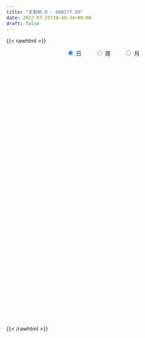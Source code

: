 ```yaml
---
title: "天智航-U - 688277.SH"
date: 2022-07-25T20:48:34+08:00
draft: false
---
```

{{< rawhtml >}}
    <div style="text-align: center">
        <label style="padding: 1rem;"><input style="margin-right: .5rem" type="radio" name="period" value="D" checked onclick="period_change(this)">日</label>
        <label style="padding: 1rem;"><input style="margin-right: .5rem" type="radio" name="period" value="W" onclick="period_change(this)">周</label>
        <label style="padding: 1rem;"><input style="margin-right: .5rem" type="radio" name="period" value="M" onclick="period_change(this)">月</label>
    </div>
    <div id="chart" style="height: 700px;"></div> 
    <script type="text/javascript">
        const D_v = [262907.29,189804.56,133268.15,82444.59,106476.09,107694.19,111191.77,88862.23,78819.38,82245.37,107353.01,91836.46,73513.77,68416.46,51691.63,53391.65,57187.89,42844.33,41845.86,51412.52,59747.76,42969.97,49521.04,40722.44,72581.66,33203.42,38777.91,25278.92,18067.67,26049.7,22109.74,18510.79,20026.31,21069.64,18321.0,37142.52,66241.24,45873.12,27836.89,24125.28,12914.21,16101.46,61211.92,46251.82,37746.82,28186.3,29709.75,24060.42,18816.58,17035.59,24555.67,18321.51,46189.59,22688.56,15331.46,16477.61,15591.68,14245.07,13209.67,11111.02,9860.44,8294.43,10146.22,17057.62,20901.12,15257.43,11330.93,15641.76,24171.52,14072.55,16149.17,8291.94,16853.59,7420.4,7452.87,38771.18,13805.9,19455.21,16500.35,14525.09,13137.59,13592.8,11385.14,15785.38,14436.18,16674.97,8388.62,7578.33,14804.5,23676.76,18244.86,12726.57,20997.8,16496.71,27408.65,18063.4,15701.07,11417.81,18478.73,14823.56,11952.17,15121.18,9066.21,8444.19,11765.95,11157.55,6854.97,17877.34,12735.75,10469.78,15585.05,18387.79,11970.06,9891.63,10971.02,15803.26,15894.44,18038.98,17965.15,10427.01,9987.41,15752.81,19242.74,42610.78,41409.35,60063.32,34254.41,27676.71,17729.75,31637.8,26830.59,19316.34,28432.28,20122.67,13241.59,24985.66,19601.3,17940.88,21104.84,17471.47,13331.66,21929.39,8848.19,14622.0,15590.82,11869.81,8230.73,7228.1,13903.98,15458.34,14341.27,8025.7,12188.57,8338.3,12840.01,14005.47,9328.91,8410.0,9528.32,8546.92,11846.55,10909.81,8423.02,13979.95,11446.61,10906.32,21289.67,9139.07,9960.14,7504.41,32001.1,13857.62,7062.28,12948.98,9814.98,4411.61,5848.83,5374.06,12074.4,3982.93,8318.92,12332.98,11182.83,8551.91,6918.75,6533.12,7934.44,5193.61,5545.66,5675.57,19226.77,18294.82,11465.04,10696.04,14224.33,15990.03,22318.47,9996.43,14163.25,8241.27,11972.41,15680.46,7163.17,9588.47,11408.86,7821.94,10888.62,10792.04,13104.65,36985.6,19150.0,11897.48,12462.65,9960.07,17931.81,11941.58,16587.64,26878.4,32606.9,18307.6,43412.32,28645.48,14916.02,13273.12,18612.8,16202.61,7518.47,9932.92,9371.47,7444.27,10584.26,10893.74,9506.35,7020.19,10727.31,17816.81,10158.93,8957.76,7910.63,8522.97,10559.43,17819.86,8921.12,23507.61,160914.59,109477.39,50955.66,61727.88,42615.04,33076.46,58556.03,39128.9,38747.48,44864.87,55750.23,82944.56,70420.72,50029.3,65709.94,55667.56,63322.37,63386.12,47423.99,89740.37,71555.58,48163.35,37320.8,49349.01,38294.72,42949.3,25847.26,105363.6,134765.65,100482.6,60366.61,92562.64,69083.82,87810.14,101083.06,90979.96,78430.07,56059.98,87797.8,90997.97,124447.32,86981.99,53765.53,51003.92,49581.2,42689.06,38979.15,65829.94,44043.72,52059.1,43652.35,29017.05,44807.89,29201.58,32556.12,25122.94,27566.24,18436.82,25545.77,15873.76,19315.41,45333.03,22634.84,23679.43,13609.25,32316.01,38301.32,18524.48,22532.08,19534.74,27043.61,17104.5,22332.05,26070.6,97737.86,27850.44,19567.25,29456.91,23057.3,21390.92,25865.78,16544.14,43546.62,32959.76,30643.71,33817.57,46438.55,33493.17,19495.35,23261.36,20696.76,22242.89,58719.43,24256.16,49934.06,31378.45,25639.29,28926.64,25225.1,19213.06,16389.08,28374.21,24063.0,27746.81,27701.88,39467.76,22243.39,18514.22,52615.64,34357.45,25421.28,22162.35,16571.29,15751.04,29060.06,32199.94,41012.55,102312.01,40208.27,93004.99,91821.95,67800.76,42994.47,74357.91,51374.55,33259.62,30550.08,23600.76,21775.01,25387.45,40313.11,47471.13,24269.34,23430.12,21732.92,21088.21,27189.88,40169.09,29006.63,26259.25,20150.71,20969.53,30199.43,17105.09,34236.78,64939.94,39115.98,25607.89,19653.01,18983.31,19304.85,18807.67,18912.44,31362.76,24514.54,16194.17,13166.13,19586.57,60017.61,88793.84,44742.31,40559.35,47705.43,31585.08,37951.64,25714.72,42727.25,39965.7,40230.15,22981.73,28154.75,27973.68,26511.57,21575.24,24864.76,23535.49,26946.32,24986.74,17648.01,22920.51,30866.26,27307.1,28720.28,22980.13,36621.99,21920.74,26052.09,19646.3,20107.5,19477.59,22627.39,25892.86,24681.33,47008.21,30807.26,34679.88,23225.88,35295.49,22480.29,21421.72,17959.27,19355.77,29636.6,23114.37,14697.54,41773.15,31529.21,22720.12,16374.33,22481.91,18967.72,25835.62,12066.85,17252.82,17561.11,16326.58,47794.78,115283.95,137189.64,122071.69,75280.7,90194.43,55672.64,47143.91,95460.72,68529.42,50398.84,38793.88,37620.33,33339.56,82855.46,48101.55,34602.46,39497.45,32389.75,70433.65,49843.57,45499.95,37254.87,57992.66,44845.1,107288.23,69586.76,66878.51,53137.72,58695.01,25995.49,61457.96,28759.83,20804.15,54697.02,35794.67,36252.43,31078.72,28005.56]
const D_histogram = [0.0,1.1659487179,1.6874601213,1.7598262621,2.8836814179,4.9259345887,4.3476104299,3.0572066804,1.2707577847,-0.1678731016,0.0568266926,0.652924812,0.9308721801,0.609172555,-0.330083775,-0.5559842407,-0.6133045179,-0.9064510682,-1.1544771703,-0.7708287407,-0.5003713971,-0.090535583,0.1352167922,-0.2126387348,-1.1265771274,-1.9013146718,-2.4136692841,-2.6519882687,-2.7702089682,-2.4853839392,-2.187585728,-2.2611473984,-2.4652866224,-2.338003256,-2.4063855347,-2.6713008606,-3.4676400832,-3.6546075208,-3.7842026519,-3.5490746494,-3.2044537867,-2.8638700511,-1.6347615653,-0.8086398083,-0.5803380196,-0.1694062465,0.2289015293,0.4619635395,0.7045412755,0.9540774055,0.8985198602,0.7859789371,1.1466278337,1.303073079,1.3426925286,1.2139677418,1.2089854904,1.0857007969,0.8552404351,0.5785852906,0.4712313834,0.3705230572,0.451998898,0.8038216395,1.0565666669,1.2424032645,1.1995071823,1.2035754665,1.2424199439,1.1092931625,0.837728835,0.6582851355,0.3249544676,0.1524961293,0.0831806657,-0.4719801186,-0.7756236038,-0.8739413203,-0.9876668199,-0.847566193,-0.6890782464,-0.4153985769,-0.275648275,-0.0184944057,0.0582148745,-0.0352975898,-0.0728895878,-0.0949929619,-0.1774889464,-0.3556500508,-0.3921691095,-0.3639048747,-0.3550383991,-0.3452221213,-0.1686123545,-0.117142651,-0.0744254898,-0.0258622166,0.1349211995,0.3234826204,0.43204075,0.5622745883,0.6277863002,0.6784988315,0.6180896268,0.4936185297,0.4173575664,0.2084343386,0.1246727681,0.0698600275,-0.1095982715,-0.0065275436,-0.016388136,0.0471121118,0.0752997973,0.0158873205,-0.127261783,-0.3119103309,-0.393478583,-0.4027126364,-0.3332982556,-0.1198266966,0.0236863549,0.6256767258,0.8298319003,1.1000609667,1.2699481318,1.1392281726,0.9768737329,0.5916538715,0.4621158609,0.4334776048,0.610908032,0.7325825163,0.7646752799,0.9037588537,0.8676168816,0.7158204898,0.5738030863,0.3279037887,0.0903013782,-0.1572926039,-0.3231446555,-0.3421778518,-0.494601073,-0.5919631471,-0.6419791099,-0.5937784873,-0.4437095453,-0.1830402347,0.0526552809,0.1944899516,0.2779122695,0.2661094647,0.238667791,0.1180792269,0.0179124584,0.0365876661,-0.0110723377,-0.0122706451,-0.0870033155,-0.0556530118,-0.0722858103,-0.1932616582,-0.3307358136,-0.4054963352,-0.5516158594,-0.6301601376,-0.6627104073,-0.6051416595,-0.3427551561,-0.1774791977,-0.0309138211,0.1071603879,0.1130911478,0.1064659028,0.1456822838,0.1774201191,0.1360320504,0.107467389,0.1462667317,0.2172631103,0.2314708965,0.2790117587,0.2830520952,0.2493975611,0.1677853458,0.1040442034,0.1101299491,0.0911269019,0.2307712054,0.3796814491,0.422981474,0.4810924569,0.5060532821,0.4158769094,0.4162200814,0.3485262432,0.2064808476,0.0981992924,-0.0370740973,-0.0933831394,-0.1206467415,-0.0533343767,0.0239005886,0.053473811,0.1114900255,0.1661693964,0.2544409567,0.4887482212,0.5446440974,0.5751647461,0.4560436233,0.3951156745,0.3786990647,0.3269992666,0.3712976893,0.3883581616,0.5697236245,0.6173517499,0.803804795,0.8550661092,0.8131267345,0.7545977059,0.5504491108,0.2440545618,0.022458606,-0.2358920813,-0.4342760298,-0.6175079326,-0.6538711077,-0.6739171905,-0.5988244073,-0.5419769151,-0.5455350536,-0.4712907446,-0.4787345389,-0.4235784166,-0.4242856228,-0.4239030601,-0.4225295218,-0.580464345,-0.6206027787,-0.5470140469,-0.8738140473,-1.1593073522,-1.2857921222,-1.2641235272,-1.2084767642,-1.1119124002,-1.0177565324,-0.9149628637,-0.8253746567,-0.7181605945,-0.5802699572,-0.33971301,-0.1551329553,0.0169482876,0.1714979289,0.1993528008,0.2543733105,0.3389110972,0.4201530915,0.5604832637,0.6424229441,0.6169109531,0.5514232474,0.5409132567,0.5175934385,0.4492731867,0.3987010225,0.436300215,0.5568305563,0.5277473078,0.5392280029,0.5774934283,0.5213729909,0.5667529176,0.6357046025,0.6224697123,0.6374071858,0.6001200005,0.4273016565,0.3633299258,0.3388358898,0.3115176782,0.2155046584,0.1154385847,0.0401508386,-0.0438309077,-0.0853635121,-0.147695826,-0.2315861594,-0.2372711174,-0.2581936746,-0.2857052398,-0.3261022886,-0.3181079383,-0.3056420833,-0.2865013766,-0.2533165688,-0.234189439,-0.2715673713,-0.2792419013,-0.2449239716,-0.1172418527,-0.0376606907,0.0178966099,0.043317668,0.0050225581,-0.0565345033,-0.072518208,-0.0927576016,-0.0843976807,-0.0960105667,-0.0861292418,-0.0682028644,-0.1021778303,-0.3064303287,-0.3864710519,-0.3867724113,-0.3770406568,-0.3421640212,-0.2785356049,-0.2187320965,-0.1703441966,-0.0534021539,0.0354056994,0.1177978528,0.2234899836,0.3217817379,0.3629621631,0.3870583093,0.3638394779,0.3630447486,0.3410576823,0.400613071,0.4236414811,0.4713805145,0.423817082,0.3742068433,0.3122979309,0.2503194386,0.1692778156,0.1120591409,0.01188954,-0.0423301883,-0.0335400045,-0.0098914924,0.030149079,0.0400055686,0.0552242751,0.092663734,0.0697429322,0.0151374896,-0.0507556762,-0.0773960224,-0.0880713558,-0.1198886093,-0.1311072133,-0.0519468689,0.0696191048,0.1397569566,0.2591810509,0.3911584934,0.44086934,0.4092410809,0.3503306673,0.3353222855,0.304457332,0.219905494,0.145840023,0.0557321971,-0.0206887909,-0.0257656149,-0.1147121194,-0.1689775536,-0.2429481117,-0.3178181301,-0.3783919045,-0.4802122754,-0.5593334628,-0.6168902143,-0.6188551359,-0.5755282021,-0.5054109117,-0.3750769574,-0.2729664137,-0.2462450758,-0.2886755949,-0.2771167878,-0.2285019604,-0.2116574657,-0.1615197685,-0.1004328214,-0.0692798304,-0.0130535103,-0.0110379853,0.0315854308,0.0737421713,0.1004648765,0.1075877029,0.0660692088,0.0056618099,-0.0525820345,-0.1177839007,-0.1543043518,-0.145054629,-0.1021659115,-0.108493265,-0.1699782186,-0.1520197714,-0.0957116703,-0.0519237282,-0.0066730914,0.0103340115,0.0361651163,0.0431160386,0.0371324027,0.0258233827,0.0123486725,0.0486107256,0.0629809768,0.0825164878,0.1034391515,0.0894371577,0.0610951705,0.0104335762,0.0454173177,0.045352453,0.0800175546,0.09041696,0.1129356368,0.1377835088,0.1414148433,0.1095373836,0.074694057,-0.0382094657,-0.1212817938,-0.1357147513,-0.1449887353,-0.0812894814,-0.0324418581,0.0135447922,0.0604020856,0.1013820161,0.1248116442,0.1504064545,0.1590812375,0.1946241488,0.2000283117,0.2017573068,0.1999941188,0.2052513499,0.2218235612,0.1739140292,0.1438632455,0.1071080984,0.0665570774,0.0594242926,0.0779431195,0.1528729257,0.2531400784,0.3098482242,0.2991994185,0.2628014651,0.1834937358,0.1410188172,0.1758656701,0.1503732498,0.1180492677,0.0956323462,0.0784676151,0.0665921684,0.0789243486,0.037956319,0.034564929,0.0433376711,0.0349252863,0.0646044107,0.0488087563,0.0179907134,-0.0264121329,-0.0086569014,-0.0256053554,0.0004590823,-0.0117018837,-0.0024852586,-0.0256576013,-0.0882791626,-0.133214023,-0.1146262429,-0.113734569,-0.0975567483,-0.0417911048,-0.004245786,0.0224735822,0.0205339067,0.0204696535]
const D_fast = [0.0,1.4574358974,2.4008123311,2.9131350374,4.7579105476,8.0316473657,8.5402258144,8.014123735,6.5453642855,5.0647651238,5.3036715911,6.0630009135,6.5736663266,6.4042598403,5.3824825665,5.0175860407,4.806939634,4.2871803166,3.750534922,3.9414761663,4.0868406607,4.474042579,4.7335991523,4.3325839416,3.1370012672,1.8869350548,0.7711631215,-0.1301529303,-0.9409258719,-1.2774468276,-1.5265450485,-2.1653935685,-2.9858544481,-3.4430718957,-4.113050558,-5.0457910991,-6.7090403425,-7.8096596602,-8.8853054544,-9.5374461142,-9.9939386982,-10.3693224754,-9.5489043809,-8.924942576,-8.8417252921,-8.4731450806,-8.0176119225,-7.6690590275,-7.2503459727,-6.7622904913,-6.5932180715,-6.5092642603,-5.8619584052,-5.3797448902,-5.0044523085,-4.8296851598,-4.5324210386,-4.3842805329,-4.400930786,-4.5329396077,-4.5224856692,-4.530563231,-4.3360876657,-3.7833095144,-3.2664228202,-2.7699854065,-2.5130046932,-2.2080425424,-1.858593079,-1.7143965697,-1.7765286885,-1.7914011041,-2.0434931551,-2.1778274611,-2.2263477582,-2.8995035722,-3.3970529583,-3.7138560049,-4.0744982095,-4.1462891309,-4.1600707458,-3.9902407206,-3.9194024875,-3.6668722195,-3.5756092207,-3.6779460824,-3.7337604774,-3.779612092,-3.9064803131,-4.1735539302,-4.3081152662,-4.3708272501,-4.4507203743,-4.5272096268,-4.3927529486,-4.3705689078,-4.3464581191,-4.3043604001,-4.1098466841,-3.8404146081,-3.623846291,-3.3530438056,-3.1305855187,-2.9102482795,-2.8161350774,-2.8172015422,-2.7891231138,-2.945937757,-2.9985311354,-3.0358788692,-3.2427367361,-3.1412978941,-3.1552555205,-3.0799772447,-3.0329646099,-3.0884052565,-3.2633698058,-3.5259959364,-3.7059338343,-3.8158460468,-3.8297562299,-3.646241345,-3.4968067048,-2.7383971525,-2.3267840029,-1.7815396947,-1.2941654967,-1.1400784128,-1.0582144193,-1.2955208128,-1.3095298582,-1.2297987131,-0.8996412779,-0.5948211645,-0.3715595809,-0.0065362937,0.1742259546,0.2013846852,0.2028180533,0.0388947029,-0.1761323631,-0.4630494962,-0.7096877116,-0.8142653708,-1.0903388603,-1.3356917211,-1.5462024615,-1.6464464607,-1.6073049051,-1.3923956531,-1.1435363172,-0.9530791587,-0.8001787734,-0.7454542121,-0.7132289379,-0.8042976954,-0.8999863492,-0.8721642251,-0.9225923133,-0.9268582819,-1.0233417812,-1.0059047305,-1.0406089815,-1.209900244,-1.4300583528,-1.6061929582,-1.8902164473,-2.1263007598,-2.3245286314,-2.4182452985,-2.2415475841,-2.1206414252,-1.9818045038,-1.8169401978,-1.782736651,-1.7627454203,-1.6871084683,-1.6110156032,-1.6183956593,-1.6200934735,-1.5447274479,-1.4194152917,-1.3473397813,-1.2300459794,-1.1552426192,-1.1265477629,-1.1662136418,-1.2039437333,-1.1703255004,-1.1665468221,-0.9692097173,-0.7253791113,-0.5763337178,-0.3979496208,-0.246475475,-0.2326826203,-0.128284428,-0.1088467054,-0.1992718891,-0.2830036212,-0.4275455353,-0.5072003621,-0.5646256497,-0.510646879,-0.4274367666,-0.3844950914,-0.2986063705,-0.2023846505,-0.0505028511,0.3059914688,0.4980483693,0.6723602045,0.6672499876,0.7051009574,0.7833591137,0.8134091323,0.9505319773,1.06468199,1.388478359,1.5904444218,1.9778486657,2.2428765073,2.4042188161,2.534339214,2.4678028966,2.222421988,2.0064406838,1.6891169761,1.3821640202,1.0445551343,0.8447241822,0.6561988018,0.5815854832,0.5029387466,0.3629968447,0.3194184675,0.1922910385,0.1415525566,0.0347739448,-0.0708192576,-0.1750780998,-0.4781290092,-0.6734181376,-0.7365829175,-1.2818364298,-1.8571565727,-2.3050893732,-2.59945166,-2.845924088,-3.0273378241,-3.1876210894,-3.3135681366,-3.4303235938,-3.5026496802,-3.5098265322,-3.3541978375,-3.2084010216,-3.0320827069,-2.8346585833,-2.7569655112,-2.638351674,-2.4690861129,-2.2828058458,-2.0023548576,-1.7598094412,-1.631093694,-1.5587255878,-1.4340072643,-1.3279287229,-1.283930678,-1.2348275866,-1.0881533403,-0.8284153599,-0.7255617814,-0.5792740857,-0.3966353032,-0.3224124929,-0.1353443368,0.0925334988,0.2349160366,0.4092053066,0.5219481215,0.4559551916,0.4828159423,0.5430308787,0.5935920867,0.5514552316,0.480248804,0.4149987675,0.3200592942,0.2571858119,0.1579295415,0.0161426682,-0.0488600692,-0.134331045,-0.2332689201,-0.3551915411,-0.4267241753,-0.4906688412,-0.5431534786,-0.573297813,-0.612718043,-0.7179878181,-0.7954728235,-0.8223858867,-0.7240142309,-0.6538482416,-0.5938167885,-0.5575663134,-0.5946057838,-0.670296471,-0.7044097277,-0.7478385217,-0.760578021,-0.7961935487,-0.8078445343,-0.806968873,-0.8664882965,-1.147348377,-1.3240068632,-1.4210013255,-1.5055297352,-1.5561941048,-1.5621995898,-1.5570791055,-1.5512772547,-1.4476857505,-1.3500264723,-1.2381848558,-1.0766202291,-0.8978830404,-0.7659620743,-0.6451013508,-0.5773603127,-0.4873938548,-0.4241165006,-0.2644078441,-0.1354690638,0.0301150982,0.0885059363,0.1324474084,0.1486129788,0.1492143461,0.110492177,0.0812882874,-0.0159089284,-0.0807112038,-0.0803060212,-0.0591303821,-0.0115525409,0.0083053408,0.0373301161,0.0979355085,0.0924504398,0.0416293695,-0.0369527154,-0.0829420672,-0.1156352395,-0.1774246452,-0.2214200527,-0.1552464254,-0.0162756756,0.0888014154,0.2730207725,0.5027878383,0.6627160199,0.733398031,0.7620702843,0.8308924738,0.8761418533,0.8465663888,0.8089609236,0.7327861469,0.6511929612,0.6396747335,0.5220501992,0.4255403766,0.2908327905,0.1365082396,-0.0186635109,-0.2405369506,-0.4594915037,-0.6712708088,-0.8279495144,-0.9285046311,-0.9847400687,-0.9481753537,-0.9143064135,-0.9491463445,-1.0637457623,-1.1214661521,-1.1299768148,-1.1660466866,-1.1562889315,-1.1203101898,-1.1064771563,-1.0535142138,-1.0542581851,-1.0037384113,-0.943146128,-0.8913072037,-0.8572874516,-0.8822886435,-0.9412805899,-1.0126699429,-1.1073177843,-1.1824143234,-1.2094282578,-1.1920810182,-1.2255316879,-1.3295111962,-1.3495576919,-1.3171775083,-1.2863704982,-1.2427881342,-1.2231975284,-1.1883251447,-1.1705952127,-1.1672957479,-1.1721489223,-1.1825364643,-1.1341217298,-1.1040062344,-1.0638416014,-1.0170591499,-1.0087018543,-1.0217700488,-1.0698232491,-1.0234851781,-1.0122119296,-0.9575424394,-0.9245387939,-0.8737862079,-0.8144924587,-0.7755074135,-0.7800005272,-0.7961703396,-0.9186262287,-1.0320190052,-1.0803806506,-1.1259018184,-1.0825249348,-1.041787776,-0.9924149277,-0.9304571129,-0.8641316783,-0.8094991392,-0.7463027153,-0.6978576229,-0.6136586744,-0.5582474336,-0.5060791118,-0.45784377,-0.4012737015,-0.3292455999,-0.3336766246,-0.327761597,-0.3377397195,-0.3616514711,-0.3539281828,-0.3159235759,-0.2027755384,-0.039223366,0.0949468359,0.1590978848,0.1884002976,0.1549660023,0.147745788,0.2265590584,0.2386599505,0.2358482854,0.2373394504,0.2397916231,0.2445642185,0.2766274859,0.245148536,0.2503983782,0.2700055381,0.2703244749,0.316154702,0.3125612366,0.2862408721,0.2352349926,0.2508259987,0.2274762058,0.2536554142,0.2385689773,0.2471642876,0.2175775446,0.1328861927,0.0546478265,0.0445790459,0.0170370776,0.0088257112,0.0541435785,0.0906274508,0.1229652146,0.1261590157,0.1312121759]
const D_slow = [0.0,0.2914871795,0.7133522098,1.1533087753,1.8742291298,3.105712777,4.1926153844,4.9569170545,5.2746065007,5.2326382253,5.2468448985,5.4100761015,5.6427941465,5.7950872853,5.7125663415,5.5735702814,5.4202441519,5.1936313848,4.9050120923,4.7123049071,4.5872120578,4.5645781621,4.5983823601,4.5452226764,4.2635783945,3.7882497266,3.1848324056,2.5218353384,1.8292830963,1.2079371115,0.6610406795,0.0957538299,-0.5205678257,-1.1050686397,-1.7066650233,-2.3744902385,-3.2414002593,-4.1550521395,-5.1011028025,-5.9883714648,-6.7894849115,-7.5054524243,-7.9141428156,-8.1163027677,-8.2613872726,-8.3037388342,-8.2465134518,-8.131022567,-7.9548872481,-7.7163678967,-7.4917379317,-7.2952431974,-7.008586239,-6.6828179692,-6.3471448371,-6.0436529016,-5.741406529,-5.4699813298,-5.256171221,-5.1115248984,-4.9937170525,-4.9010862882,-4.7880865637,-4.5871311539,-4.3229894871,-4.012388671,-3.7125118754,-3.4116180088,-3.1010130229,-2.8236897322,-2.6142575235,-2.4496862396,-2.3684476227,-2.3303235904,-2.309528424,-2.4275234536,-2.6214293545,-2.8399146846,-3.0868313896,-3.2987229378,-3.4709924994,-3.5748421437,-3.6437542124,-3.6483778138,-3.6338240952,-3.6426484927,-3.6608708896,-3.6846191301,-3.7289913667,-3.8179038794,-3.9159461568,-4.0069223754,-4.0956819752,-4.1819875055,-4.2241405941,-4.2534262569,-4.2720326293,-4.2784981835,-4.2447678836,-4.1638972285,-4.055887041,-3.9153183939,-3.7583718189,-3.588747111,-3.4342247043,-3.3108200719,-3.2064806803,-3.1543720956,-3.1232039036,-3.1057388967,-3.1331384646,-3.1347703505,-3.1388673845,-3.1270893565,-3.1082644072,-3.1042925771,-3.1361080228,-3.2140856055,-3.3124552513,-3.4131334104,-3.4964579743,-3.5264146484,-3.5204930597,-3.3640738783,-3.1566159032,-2.8816006615,-2.5641136285,-2.2793065854,-2.0350881522,-1.8871746843,-1.7716457191,-1.6632763179,-1.5105493099,-1.3274036808,-1.1362348608,-0.9102951474,-0.693390927,-0.5144358046,-0.370985033,-0.2890090858,-0.2664337413,-0.3057568923,-0.3865430561,-0.4720875191,-0.5957377873,-0.7437285741,-0.9042233516,-1.0526679734,-1.1635953597,-1.2093554184,-1.1961915982,-1.1475691103,-1.0780910429,-1.0115636767,-0.951896729,-0.9223769223,-0.9178988077,-0.9087518911,-0.9115199756,-0.9145876368,-0.9363384657,-0.9502517187,-0.9683231712,-1.0166385858,-1.0993225392,-1.200696623,-1.3386005879,-1.4961406222,-1.6618182241,-1.813103639,-1.898792428,-1.9431622274,-1.9508906827,-1.9241005857,-1.8958277988,-1.8692113231,-1.8327907521,-1.7884357223,-1.7544277097,-1.7275608625,-1.6909941796,-1.636678402,-1.5788106778,-1.5090577382,-1.4382947144,-1.3759453241,-1.3339989876,-1.3079879368,-1.2804554495,-1.257673724,-1.1999809227,-1.1050605604,-0.9993151919,-0.8790420777,-0.7525287571,-0.6485595298,-0.5445045094,-0.4573729486,-0.4057527367,-0.3812029136,-0.3904714379,-0.4138172228,-0.4439789082,-0.4573125023,-0.4513373552,-0.4379689024,-0.4100963961,-0.3685540469,-0.3049438078,-0.1827567525,-0.0465957281,0.0971954584,0.2112063642,0.3099852829,0.404660049,0.4864098657,0.579234288,0.6763238284,0.8187547345,0.973092672,1.1740438707,1.387810398,1.5910920816,1.7797415081,1.9173537858,1.9783674263,1.9839820778,1.9250090574,1.81644005,1.6620630668,1.4985952899,1.3301159923,1.1804098905,1.0449156617,0.9085318983,0.7907092121,0.6710255774,0.5651309732,0.4590595676,0.3530838025,0.2474514221,0.1023353358,-0.0528153589,-0.1895688706,-0.4080223824,-0.6978492205,-1.019297251,-1.3353281328,-1.6374473239,-1.9154254239,-2.169864557,-2.3986052729,-2.6049489371,-2.7844890857,-2.929556575,-3.0144848275,-3.0532680663,-3.0490309945,-3.0061565122,-2.956318312,-2.8927249844,-2.8079972101,-2.7029589372,-2.5628381213,-2.4022323853,-2.248004647,-2.1101488352,-1.974920521,-1.8455221614,-1.7332038647,-1.6335286091,-1.5244535553,-1.3852459162,-1.2533090893,-1.1185020886,-0.9741287315,-0.8437854838,-0.7020972544,-0.5431711037,-0.3875536757,-0.2282018792,-0.0781718791,0.0286535351,0.1194860165,0.2041949889,0.2820744085,0.3359505731,0.3648102193,0.3748479289,0.363890202,0.342549324,0.3056253675,0.2477288276,0.1884110483,0.1238626296,0.0524363197,-0.0290892525,-0.1086162371,-0.1850267579,-0.256652102,-0.3199812442,-0.378528604,-0.4464204468,-0.5162309221,-0.577461915,-0.6067723782,-0.6161875509,-0.6117133984,-0.6008839814,-0.5996283419,-0.6137619677,-0.6318915197,-0.6550809201,-0.6761803403,-0.700182982,-0.7217152924,-0.7387660085,-0.7643104661,-0.8409180483,-0.9375358113,-1.0342289141,-1.1284890783,-1.2140300836,-1.2836639849,-1.338347009,-1.3809330581,-1.3942835966,-1.3854321717,-1.3559827086,-1.3001102127,-1.2196647782,-1.1289242374,-1.0321596601,-0.9411997906,-0.8504386035,-0.7651741829,-0.6650209151,-0.5591105449,-0.4412654162,-0.3353111457,-0.2417594349,-0.1636849522,-0.1011050925,-0.0587856386,-0.0307708534,-0.0277984684,-0.0383810155,-0.0467660166,-0.0492388897,-0.04170162,-0.0317002278,-0.017894159,0.0052717745,0.0227075075,0.0264918799,0.0138029609,-0.0055460447,-0.0275638837,-0.057536036,-0.0903128393,-0.1032995565,-0.0858947803,-0.0509555412,0.0138397215,0.1116293449,0.2218466799,0.3241569501,0.4117396169,0.4955701883,0.5716845213,0.6266608948,0.6631209006,0.6770539498,0.6718817521,0.6654403484,0.6367623186,0.5945179302,0.5337809022,0.4543263697,0.3597283936,0.2396753247,0.0998419591,-0.0543805945,-0.2090943785,-0.352976429,-0.4793291569,-0.5730983963,-0.6413399997,-0.7029012687,-0.7750701674,-0.8443493643,-0.9014748544,-0.9543892209,-0.994769163,-1.0198773683,-1.0371973259,-1.0404607035,-1.0432201998,-1.0353238421,-1.0168882993,-0.9917720802,-0.9648751544,-0.9483578522,-0.9469423998,-0.9600879084,-0.9895338836,-1.0281099715,-1.0643736288,-1.0899151067,-1.1170384229,-1.1595329776,-1.1975379204,-1.221465838,-1.23444677,-1.2361150429,-1.23353154,-1.2244902609,-1.2137112513,-1.2044281506,-1.1979723049,-1.1948851368,-1.1827324554,-1.1669872112,-1.1463580893,-1.1204983014,-1.098139012,-1.0828652193,-1.0802568253,-1.0689024959,-1.0575643826,-1.037559994,-1.014955754,-0.9867218448,-0.9522759675,-0.9169222567,-0.8895379108,-0.8708643966,-0.880416763,-0.9107372114,-0.9446658993,-0.9809130831,-1.0012354534,-1.0093459179,-1.0059597199,-0.9908591985,-0.9655136945,-0.9343107834,-0.8967091698,-0.8569388604,-0.8082828232,-0.7582757453,-0.7078364186,-0.6578378889,-0.6065250514,-0.5510691611,-0.5075906538,-0.4716248424,-0.4448478179,-0.4282085485,-0.4133524754,-0.3938666955,-0.3556484641,-0.2923634444,-0.2149013884,-0.1401015338,-0.0744011675,-0.0285277335,0.0067269708,0.0506933883,0.0882867008,0.1177990177,0.1417071042,0.161324008,0.1779720501,0.1977031372,0.207192217,0.2158334492,0.226667867,0.2353991886,0.2515502913,0.2637524803,0.2682501587,0.2616471255,0.2594829001,0.2530815613,0.2531963319,0.2502708609,0.2496495463,0.2432351459,0.2211653553,0.1878618495,0.1592052888,0.1307716466,0.1063824595,0.0959346833,0.0948732368,0.1004916324,0.105625109,0.1107425224]
const D_data = [['2020-07-07', 70.0, 86.0, 64.3, 107.99],['2020-07-08', 82.0, 104.27, 78.01, 105.49],['2020-07-09', 99.0, 101.99, 98.9, 115.0],['2020-07-10', 97.02, 99.49, 95.0, 108.5],['2020-07-13', 99.48, 118.0, 96.51, 120.0],['2020-07-14', 117.98, 141.6, 113.2, 141.6],['2020-07-15', 135.25, 116.97, 113.88, 141.59],['2020-07-16', 114.98, 106.6, 100.02, 121.9],['2020-07-17', 106.2, 94.5, 92.01, 109.5],['2020-07-20', 90.05, 91.3, 81.88, 93.2],['2020-07-21', 91.24, 109.56, 91.24, 109.56],['2020-07-22', 111.0, 117.49, 110.85, 122.77],['2020-07-23', 113.02, 117.3, 112.05, 123.5],['2020-07-24', 115.69, 111.1, 106.5, 119.71],['2020-07-27', 111.1, 100.87, 97.11, 113.0],['2020-07-28', 101.5, 107.1, 97.0, 108.0],['2020-07-29', 106.0, 108.76, 103.01, 115.58],['2020-07-30', 107.83, 105.0, 104.6, 112.68],['2020-07-31', 103.0, 103.99, 101.6, 106.78],['2020-08-03', 104.83, 112.19, 104.83, 112.72],['2020-08-04', 111.6, 112.7, 110.11, 120.4],['2020-08-05', 110.87, 116.71, 109.8, 118.68],['2020-08-06', 113.72, 116.8, 110.96, 119.99],['2020-08-07', 116.6, 109.9, 105.0, 118.2],['2020-08-10', 107.8, 99.47, 93.5, 108.89],['2020-08-11', 96.85, 95.99, 95.5, 100.77],['2020-08-12', 95.0, 94.55, 88.12, 95.0],['2020-08-13', 94.98, 94.32, 90.96, 97.99],['2020-08-14', 94.32, 92.99, 90.61, 95.68],['2020-08-17', 92.81, 96.6, 90.15, 96.77],['2020-08-18', 96.42, 96.6, 95.0, 99.7],['2020-08-19', 96.0, 90.82, 90.82, 96.0],['2020-08-20', 89.2, 86.5, 85.51, 91.93],['2020-08-21', 87.01, 88.4, 87.01, 91.68],['2020-08-24', 87.4, 84.0, 83.78, 88.88],['2020-08-25', 84.4, 78.3, 77.11, 86.0],['2020-08-26', 79.0, 65.89, 65.43, 79.3],['2020-08-27', 65.93, 67.47, 61.58, 68.58],['2020-08-28', 66.18, 63.68, 63.5, 67.87],['2020-08-31', 64.18, 64.8, 63.79, 67.79],['2020-09-01', 64.7, 64.12, 63.17, 65.48],['2020-09-02', 63.84, 62.47, 62.28, 64.5],['2020-09-03', 63.18, 74.96, 62.73, 74.96],['2020-09-04', 74.0, 73.36, 70.51, 76.0],['2020-09-07', 72.88, 67.0, 66.12, 73.0],['2020-09-08', 67.86, 69.54, 67.01, 72.7],['2020-09-09', 68.47, 70.42, 66.0, 72.74],['2020-09-10', 72.0, 69.17, 67.0, 72.5],['2020-09-11', 68.23, 69.9, 67.6, 70.89],['2020-09-14', 71.14, 70.87, 69.71, 72.99],['2020-09-15', 70.99, 67.23, 66.9, 70.99],['2020-09-16', 67.9, 65.68, 64.7, 67.9],['2020-09-17', 66.08, 72.04, 65.08, 74.82],['2020-09-18', 71.63, 70.89, 69.8, 72.68],['2020-09-21', 70.4, 70.09, 69.57, 71.6],['2020-09-22', 69.8, 67.88, 67.24, 70.83],['2020-09-23', 68.4, 69.2, 67.82, 70.2],['2020-09-24', 68.65, 67.49, 66.0, 68.8],['2020-09-25', 67.74, 65.2, 65.16, 68.28],['2020-09-28', 65.51, 63.08, 62.5, 65.89],['2020-09-29', 63.59, 63.86, 63.2, 65.75],['2020-09-30', 64.34, 63.01, 62.99, 64.68],['2020-10-09', 64.7, 64.88, 64.0, 65.5],['2020-10-12', 65.49, 69.28, 65.21, 69.29],['2020-10-13', 69.0, 69.79, 68.0, 71.6],['2020-10-14', 70.01, 70.47, 69.06, 71.88],['2020-10-15', 70.05, 68.42, 68.08, 70.99],['2020-10-16', 68.58, 69.36, 66.39, 70.88],['2020-10-19', 69.4, 70.43, 69.05, 73.78],['2020-10-20', 70.99, 68.54, 67.45, 71.16],['2020-10-21', 68.6, 66.1, 65.31, 69.84],['2020-10-22', 65.53, 66.27, 65.53, 67.0],['2020-10-23', 66.27, 63.0, 62.5, 66.8],['2020-10-26', 62.73, 63.5, 62.73, 64.39],['2020-10-27', 63.4, 63.9, 62.77, 64.3],['2020-10-28', 62.25, 55.62, 55.0, 62.25],['2020-10-29', 54.8, 55.58, 54.46, 56.59],['2020-10-30', 56.32, 56.01, 55.62, 58.42],['2020-11-02', 55.8, 54.07, 53.2, 56.64],['2020-11-03', 54.14, 56.13, 54.14, 57.51],['2020-11-04', 56.44, 56.07, 55.17, 58.0],['2020-11-05', 57.35, 57.74, 56.3, 57.95],['2020-11-06', 57.74, 56.39, 55.77, 57.74],['2020-11-09', 57.0, 58.3, 56.51, 59.0],['2020-11-10', 58.45, 56.44, 56.3, 58.77],['2020-11-11', 56.12, 53.75, 53.38, 56.49],['2020-11-12', 53.75, 53.53, 53.2, 54.65],['2020-11-13', 53.32, 52.97, 52.27, 53.52],['2020-11-16', 52.98, 51.29, 50.55, 53.69],['2020-11-17', 51.29, 48.63, 48.13, 51.57],['2020-11-18', 48.74, 48.97, 48.01, 50.14],['2020-11-19', 49.75, 48.89, 48.0, 50.0],['2020-11-20', 49.0, 47.88, 47.35, 49.5],['2020-11-23', 48.01, 47.07, 46.55, 48.39],['2020-11-24', 47.35, 48.86, 46.68, 49.98],['2020-11-25', 48.42, 47.19, 46.98, 48.79],['2020-11-26', 47.02, 46.65, 46.51, 48.56],['2020-11-27', 46.56, 46.32, 45.89, 47.31],['2020-11-30', 46.75, 47.73, 45.75, 49.06],['2020-12-01', 47.65, 48.61, 47.06, 49.18],['2020-12-02', 48.94, 48.13, 47.76, 49.1],['2020-12-03', 47.21, 48.88, 47.21, 49.13],['2020-12-04', 48.67, 48.53, 48.2, 49.36],['2020-12-07', 48.53, 48.66, 48.1, 49.35],['2020-12-08', 48.66, 47.26, 47.01, 48.87],['2020-12-09', 47.29, 45.92, 45.9, 47.29],['2020-12-10', 45.93, 45.88, 45.49, 46.6],['2020-12-11', 45.88, 43.24, 42.99, 45.96],['2020-12-14', 43.0, 43.7, 42.22, 44.75],['2020-12-15', 43.49, 43.32, 43.01, 44.3],['2020-12-16', 43.1, 40.66, 40.66, 43.25],['2020-12-17', 40.67, 43.5, 40.66, 43.82],['2020-12-18', 43.39, 41.88, 41.41, 43.51],['2020-12-21', 41.96, 42.51, 41.47, 43.47],['2020-12-22', 42.31, 41.92, 41.31, 42.78],['2020-12-23', 41.64, 40.33, 39.87, 41.9],['2020-12-24', 40.33, 38.24, 37.9, 40.4],['2020-12-25', 38.23, 36.2, 36.2, 38.23],['2020-12-28', 36.38, 36.02, 35.52, 37.8],['2020-12-29', 35.88, 35.88, 35.2, 36.5],['2020-12-30', 35.8, 36.24, 35.25, 36.35],['2020-12-31', 36.26, 38.13, 36.01, 38.59],['2021-01-04', 38.47, 37.68, 37.0, 38.78],['2021-01-05', 37.81, 45.22, 37.69, 45.22],['2021-01-06', 45.79, 42.54, 41.88, 45.81],['2021-01-07', 42.0, 45.0, 41.31, 48.71],['2021-01-08', 46.31, 45.5, 45.11, 48.5],['2021-01-11', 45.16, 42.46, 42.0, 45.18],['2021-01-12', 42.42, 41.81, 41.5, 43.8],['2021-01-13', 42.31, 37.88, 37.83, 42.44],['2021-01-14', 37.97, 39.85, 36.6, 40.8],['2021-01-15', 39.47, 40.8, 38.87, 42.0],['2021-01-18', 40.79, 43.98, 40.58, 45.69],['2021-01-19', 43.99, 44.43, 43.01, 45.95],['2021-01-20', 44.22, 44.15, 43.18, 44.79],['2021-01-21', 44.0, 46.48, 44.0, 47.49],['2021-01-22', 46.4, 45.16, 44.2, 47.31],['2021-01-25', 44.52, 43.75, 42.33, 44.59],['2021-01-26', 43.41, 43.53, 42.81, 46.87],['2021-01-27', 43.52, 41.49, 41.1, 44.37],['2021-01-28', 41.69, 40.41, 40.33, 43.48],['2021-01-29', 40.0, 38.9, 37.52, 40.0],['2021-02-01', 38.22, 38.56, 37.95, 39.3],['2021-02-02', 38.87, 39.57, 37.78, 41.48],['2021-02-03', 39.3, 37.02, 36.7, 40.7],['2021-02-04', 37.02, 36.5, 35.57, 37.72],['2021-02-05', 36.3, 36.08, 35.78, 37.3],['2021-02-08', 36.09, 36.67, 35.71, 37.2],['2021-02-09', 36.49, 37.91, 35.59, 38.7],['2021-02-10', 37.9, 39.99, 37.6, 40.64],['2021-02-18', 39.99, 40.8, 39.99, 41.53],['2021-02-19', 40.79, 40.58, 39.84, 41.25],['2021-02-22', 41.99, 40.49, 40.22, 42.37],['2021-02-23', 40.45, 39.56, 39.0, 40.45],['2021-02-24', 39.22, 39.32, 39.06, 41.5],['2021-02-25', 39.66, 37.76, 37.73, 40.55],['2021-02-26', 37.51, 37.34, 37.09, 38.58],['2021-03-01', 37.72, 38.5, 37.57, 39.24],['2021-03-02', 38.5, 37.47, 36.85, 38.9],['2021-03-03', 37.39, 37.78, 36.88, 38.02],['2021-03-04', 37.6, 36.48, 36.12, 37.83],['2021-03-05', 36.49, 37.5, 36.0, 38.06],['2021-03-08', 37.6, 36.75, 36.65, 38.28],['2021-03-09', 36.7, 34.82, 34.58, 36.75],['2021-03-10', 35.3, 33.55, 33.4, 35.49],['2021-03-11', 33.4, 33.3, 32.61, 33.53],['2021-03-12', 33.3, 31.24, 30.58, 33.55],['2021-03-15', 30.97, 30.8, 30.5, 31.59],['2021-03-16', 31.25, 30.33, 30.2, 31.7],['2021-03-17', 29.8, 30.77, 29.8, 30.85],['2021-03-18', 30.49, 33.56, 30.49, 35.9],['2021-03-19', 33.93, 33.02, 32.65, 34.14],['2021-03-22', 32.83, 33.27, 32.2, 33.39],['2021-03-23', 33.26, 33.69, 32.94, 34.89],['2021-03-24', 33.55, 32.24, 32.1, 33.69],['2021-03-25', 32.01, 31.9, 31.86, 32.8],['2021-03-26', 31.97, 32.4, 31.37, 32.59],['2021-03-29', 32.9, 32.37, 32.23, 33.47],['2021-03-30', 32.32, 31.3, 30.9, 32.32],['2021-03-31', 31.29, 31.12, 30.9, 31.48],['2021-04-01', 31.3, 31.85, 30.78, 32.23],['2021-04-02', 31.59, 32.46, 31.58, 34.08],['2021-04-06', 32.8, 31.93, 31.51, 32.8],['2021-04-07', 32.13, 32.5, 31.36, 32.69],['2021-04-08', 32.5, 32.11, 31.81, 33.14],['2021-04-09', 31.94, 31.57, 31.22, 32.27],['2021-04-12', 31.49, 30.63, 30.4, 31.55],['2021-04-13', 30.57, 30.38, 30.0, 30.83],['2021-04-14', 30.18, 31.0, 30.08, 31.3],['2021-04-15', 30.87, 30.55, 30.1, 31.06],['2021-04-16', 30.96, 32.82, 30.6, 32.99],['2021-04-19', 33.0, 33.8, 32.24, 34.73],['2021-04-20', 33.81, 33.17, 32.93, 34.16],['2021-04-21', 33.07, 33.86, 33.07, 34.4],['2021-04-22', 33.9, 33.95, 33.8, 35.4],['2021-04-23', 33.6, 32.6, 32.31, 34.37],['2021-04-26', 32.62, 33.74, 32.62, 35.0],['2021-04-27', 33.66, 32.94, 32.65, 33.73],['2021-04-28', 32.0, 31.6, 30.88, 32.32],['2021-04-29', 31.29, 31.41, 31.29, 32.58],['2021-04-30', 31.88, 30.38, 30.2, 31.9],['2021-05-06', 30.4, 30.74, 29.59, 31.14],['2021-05-07', 30.41, 30.73, 30.3, 30.96],['2021-05-10', 30.73, 31.89, 30.33, 32.35],['2021-05-11', 31.79, 32.33, 31.12, 32.63],['2021-05-12', 32.23, 31.99, 31.51, 32.57],['2021-05-13', 31.56, 32.59, 31.53, 33.11],['2021-05-14', 32.6, 32.91, 32.09, 33.33],['2021-05-17', 32.93, 33.84, 32.52, 34.26],['2021-05-18', 33.6, 36.81, 33.2, 38.0],['2021-05-19', 36.36, 35.76, 35.45, 37.37],['2021-05-20', 35.9, 36.13, 35.35, 36.48],['2021-05-21', 36.09, 34.45, 34.45, 36.53],['2021-05-24', 34.43, 35.07, 33.95, 35.4],['2021-05-25', 35.07, 35.78, 34.25, 36.1],['2021-05-26', 35.95, 35.5, 35.43, 37.28],['2021-05-27', 35.5, 37.04, 35.22, 37.3],['2021-05-28', 37.52, 37.26, 37.26, 39.8],['2021-05-31', 37.4, 40.35, 37.01, 40.88],['2021-06-01', 41.5, 39.9, 39.51, 41.8],['2021-06-02', 39.5, 43.0, 39.5, 43.43],['2021-06-03', 42.01, 42.8, 42.01, 44.76],['2021-06-04', 42.3, 42.54, 42.11, 43.88],['2021-06-07', 42.54, 42.93, 41.66, 43.1],['2021-06-08', 43.49, 41.18, 41.0, 43.5],['2021-06-09', 41.0, 39.11, 38.78, 41.55],['2021-06-10', 38.96, 39.13, 38.6, 39.66],['2021-06-11', 39.2, 37.56, 37.56, 39.51],['2021-06-15', 37.56, 37.07, 36.68, 38.15],['2021-06-16', 37.07, 36.05, 35.98, 37.48],['2021-06-17', 36.16, 37.01, 35.31, 37.44],['2021-06-18', 36.88, 36.73, 36.73, 38.18],['2021-06-21', 37.1, 37.74, 37.1, 38.48],['2021-06-22', 37.74, 37.57, 37.16, 38.31],['2021-06-23', 37.01, 36.66, 36.6, 37.99],['2021-06-24', 37.28, 37.54, 36.91, 39.1],['2021-06-25', 37.41, 36.42, 36.36, 37.41],['2021-06-28', 36.56, 37.06, 35.75, 37.7],['2021-06-29', 37.07, 36.24, 36.06, 37.97],['2021-06-30', 36.24, 35.97, 35.68, 36.96],['2021-07-01', 36.0, 35.69, 35.56, 37.19],['2021-07-02', 35.58, 32.89, 32.37, 35.78],['2021-07-05', 32.0, 33.35, 32.0, 33.39],['2021-07-06', 33.5, 34.38, 32.71, 36.45],['2021-07-07', 27.5, 28.06, 27.5, 29.94],['2021-07-08', 27.32, 26.02, 25.96, 27.52],['2021-07-09', 26.15, 25.79, 25.63, 26.26],['2021-07-12', 25.72, 26.17, 25.5, 26.54],['2021-07-13', 26.15, 25.6, 25.39, 26.26],['2021-07-14', 25.57, 25.34, 25.13, 25.75],['2021-07-15', 25.35, 24.68, 24.18, 25.37],['2021-07-16', 24.69, 24.22, 24.06, 24.88],['2021-07-19', 24.29, 23.52, 23.47, 24.29],['2021-07-20', 23.3, 23.27, 23.14, 23.91],['2021-07-21', 23.33, 23.39, 23.17, 23.58],['2021-07-22', 23.38, 24.91, 23.29, 25.18],['2021-07-23', 24.68, 24.73, 24.23, 25.77],['2021-07-26', 24.73, 25.05, 24.1, 25.38],['2021-07-27', 25.05, 25.36, 24.79, 26.07],['2021-07-28', 25.15, 23.99, 23.7, 25.4],['2021-07-29', 23.99, 24.32, 23.9, 25.28],['2021-07-30', 24.29, 24.9, 24.06, 25.39],['2021-08-02', 24.45, 25.22, 24.25, 25.33],['2021-08-03', 25.22, 26.58, 25.12, 27.5],['2021-08-04', 26.72, 26.58, 26.05, 27.1],['2021-08-05', 26.44, 25.56, 25.55, 26.45],['2021-08-06', 25.7, 24.97, 24.69, 25.7],['2021-08-09', 24.9, 25.6, 24.8, 26.03],['2021-08-10', 25.68, 25.5, 25.13, 25.88],['2021-08-11', 25.51, 24.82, 24.78, 25.94],['2021-08-12', 24.82, 24.82, 24.65, 25.0],['2021-08-13', 25.1, 26.0, 24.91, 26.8],['2021-08-16', 25.85, 27.66, 25.58, 28.58],['2021-08-17', 27.08, 26.28, 26.1, 27.94],['2021-08-18', 26.7, 27.0, 26.0, 27.1],['2021-08-19', 26.56, 27.77, 26.5, 28.48],['2021-08-20', 27.99, 26.85, 26.49, 28.2],['2021-08-23', 26.85, 28.42, 26.61, 28.9],['2021-08-24', 28.42, 29.42, 28.42, 30.34],['2021-08-25', 29.42, 28.98, 28.85, 30.68],['2021-08-26', 29.11, 29.8, 28.2, 30.35],['2021-08-27', 30.2, 29.56, 29.0, 30.32],['2021-08-30', 29.5, 27.7, 27.68, 29.56],['2021-08-31', 27.89, 28.75, 26.4, 28.79],['2021-09-01', 30.51, 29.31, 28.75, 31.99],['2021-09-02', 29.39, 29.43, 27.81, 30.6],['2021-09-03', 29.12, 28.49, 28.3, 29.3],['2021-09-06', 28.51, 28.09, 27.8, 28.75],['2021-09-07', 27.93, 28.04, 27.83, 28.79],['2021-09-08', 28.0, 27.55, 27.51, 28.29],['2021-09-09', 27.48, 27.74, 27.48, 28.3],['2021-09-10', 27.73, 27.15, 26.5, 27.99],['2021-09-13', 27.28, 26.37, 26.06, 27.28],['2021-09-14', 26.41, 26.95, 26.14, 27.65],['2021-09-15', 26.7, 26.51, 26.34, 27.4],['2021-09-16', 26.5, 26.09, 26.09, 26.75],['2021-09-17', 26.4, 25.5, 24.96, 26.4],['2021-09-22', 25.45, 25.75, 25.15, 26.68],['2021-09-23', 25.7, 25.59, 25.5, 26.51],['2021-09-24', 25.5, 25.49, 25.1, 25.8],['2021-09-27', 25.36, 25.55, 25.13, 25.79],['2021-09-28', 25.53, 25.27, 25.17, 25.53],['2021-09-29', 25.1, 24.25, 24.25, 25.34],['2021-09-30', 24.35, 24.21, 24.2, 24.51],['2021-10-08', 24.38, 24.52, 24.38, 24.84],['2021-10-11', 24.8, 25.9, 24.6, 26.1],['2021-10-12', 25.68, 25.71, 25.5, 26.14],['2021-10-13', 25.7, 25.68, 24.99, 25.79],['2021-10-14', 25.46, 25.46, 25.27, 25.6],['2021-10-15', 25.31, 24.56, 24.33, 25.46],['2021-10-18', 24.32, 23.89, 23.69, 24.32],['2021-10-19', 23.82, 24.11, 23.71, 24.24],['2021-10-20', 24.3, 23.8, 23.8, 24.3],['2021-10-21', 23.8, 23.96, 23.62, 24.46],['2021-10-22', 23.88, 23.53, 23.43, 23.99],['2021-10-25', 23.53, 23.62, 23.27, 23.73],['2021-10-26', 23.62, 23.63, 23.51, 23.82],['2021-10-27', 23.51, 22.76, 22.76, 23.85],['2021-10-28', 21.0, 19.7, 19.65, 22.15],['2021-10-29', 19.61, 20.08, 19.5, 20.28],['2021-11-01', 20.28, 20.41, 19.86, 20.47],['2021-11-02', 20.38, 20.1, 19.81, 20.69],['2021-11-03', 20.15, 20.08, 19.99, 20.49],['2021-11-04', 20.2, 20.28, 20.0, 20.35],['2021-11-05', 20.27, 20.18, 20.12, 20.57],['2021-11-08', 20.43, 19.98, 19.91, 20.43],['2021-11-09', 20.0, 21.0, 19.91, 21.37],['2021-11-10', 20.8, 21.0, 20.8, 21.88],['2021-11-11', 20.94, 21.25, 20.87, 21.7],['2021-11-12', 21.29, 22.0, 21.14, 22.09],['2021-11-15', 22.08, 22.5, 21.7, 22.74],['2021-11-16', 22.45, 22.27, 22.23, 22.84],['2021-11-17', 22.15, 22.38, 22.01, 22.63],['2021-11-18', 22.53, 21.95, 21.8, 22.65],['2021-11-19', 22.0, 22.33, 21.91, 22.54],['2021-11-22', 22.14, 22.17, 21.98, 22.58],['2021-11-23', 22.05, 23.49, 22.02, 24.04],['2021-11-24', 23.4, 23.5, 23.11, 23.73],['2021-11-25', 23.73, 24.29, 23.53, 24.68],['2021-11-26', 24.23, 23.4, 23.4, 24.24],['2021-11-29', 23.1, 23.39, 22.95, 23.65],['2021-11-30', 23.62, 23.18, 22.76, 23.62],['2021-12-01', 23.39, 23.05, 22.93, 23.62],['2021-12-02', 22.99, 22.58, 22.5, 23.19],['2021-12-03', 22.76, 22.61, 22.1, 22.87],['2021-12-06', 22.5, 21.69, 21.61, 22.67],['2021-12-07', 21.82, 21.83, 21.23, 22.2],['2021-12-08', 22.15, 22.46, 22.1, 22.78],['2021-12-09', 22.46, 22.71, 22.25, 22.79],['2021-12-10', 22.41, 23.09, 22.33, 23.22],['2021-12-13', 23.22, 22.87, 22.7, 23.53],['2021-12-14', 23.0, 23.04, 22.83, 23.36],['2021-12-15', 24.43, 23.52, 23.4, 24.68],['2021-12-16', 23.68, 22.87, 22.8, 23.7],['2021-12-17', 22.9, 22.3, 22.28, 23.05],['2021-12-20', 22.3, 21.82, 21.78, 22.57],['2021-12-21', 21.8, 22.01, 21.76, 22.14],['2021-12-22', 22.15, 22.04, 21.96, 22.33],['2021-12-23', 22.04, 21.57, 21.41, 22.04],['2021-12-24', 21.57, 21.6, 21.08, 22.0],['2021-12-27', 21.74, 22.83, 21.39, 22.85],['2021-12-28', 22.79, 23.9, 22.79, 24.93],['2021-12-29', 24.3, 23.85, 23.52, 24.4],['2021-12-30', 23.85, 25.14, 23.55, 25.31],['2021-12-31', 25.1, 26.25, 24.78, 26.42],['2022-01-04', 25.91, 26.07, 25.8, 26.77],['2022-01-05', 26.03, 25.48, 25.2, 26.18],['2022-01-06', 25.5, 25.25, 24.83, 26.04],['2022-01-07', 25.23, 25.94, 25.19, 26.67],['2022-01-10', 26.16, 25.95, 25.43, 26.49],['2022-01-11', 25.85, 25.26, 25.01, 26.34],['2022-01-12', 25.2, 25.2, 25.05, 25.57],['2022-01-13', 25.49, 24.73, 24.7, 25.49],['2022-01-14', 24.6, 24.56, 24.46, 25.18],['2022-01-17', 24.8, 25.31, 24.42, 25.95],['2022-01-18', 25.1, 24.04, 23.99, 25.28],['2022-01-19', 24.07, 24.06, 23.86, 24.55],['2022-01-20', 23.9, 23.38, 23.32, 24.16],['2022-01-21', 23.12, 22.81, 22.78, 23.55],['2022-01-24', 22.57, 22.4, 22.4, 23.12],['2022-01-25', 22.31, 21.14, 21.14, 22.54],['2022-01-26', 21.12, 20.54, 20.31, 21.28],['2022-01-27', 20.62, 19.97, 19.9, 20.81],['2022-01-28', 20.05, 19.99, 19.93, 20.45],['2022-02-07', 20.3, 20.15, 20.07, 20.58],['2022-02-08', 20.32, 20.3, 19.97, 20.54],['2022-02-09', 20.47, 21.17, 20.24, 21.41],['2022-02-10', 21.09, 21.1, 20.92, 21.36],['2022-02-11', 21.18, 20.2, 20.08, 21.21],['2022-02-14', 20.0, 18.97, 18.77, 20.25],['2022-02-15', 18.99, 19.22, 18.6, 19.25],['2022-02-16', 19.22, 19.52, 19.18, 19.76],['2022-02-17', 19.35, 18.99, 18.98, 19.59],['2022-02-18', 18.86, 19.3, 18.81, 19.3],['2022-02-21', 19.28, 19.49, 19.12, 19.62],['2022-02-22', 19.48, 19.15, 18.85, 19.48],['2022-02-23', 19.15, 19.52, 19.11, 19.65],['2022-02-24', 19.5, 18.84, 18.68, 19.86],['2022-02-25', 18.85, 19.33, 18.85, 19.68],['2022-02-28', 19.33, 19.45, 19.01, 19.57],['2022-03-01', 19.45, 19.37, 19.23, 19.6],['2022-03-02', 19.38, 19.16, 19.06, 19.38],['2022-03-03', 19.21, 18.39, 18.3, 19.26],['2022-03-04', 18.36, 17.77, 17.5, 18.5],['2022-03-07', 17.6, 17.32, 17.13, 17.78],['2022-03-08', 17.34, 16.69, 16.63, 17.46],['2022-03-09', 16.8, 16.52, 15.86, 17.2],['2022-03-10', 16.99, 16.75, 16.6, 17.24],['2022-03-11', 16.66, 17.06, 16.11, 17.08],['2022-03-14', 16.81, 16.3, 16.27, 17.0],['2022-03-15', 16.3, 15.15, 15.1, 16.32],['2022-03-16', 15.43, 15.73, 14.9, 15.75],['2022-03-17', 15.9, 16.14, 15.8, 16.43],['2022-03-18', 15.97, 16.02, 15.79, 16.26],['2022-03-21', 15.96, 16.08, 15.86, 16.25],['2022-03-22', 16.0, 15.72, 15.53, 16.15],['2022-03-23', 15.72, 15.79, 15.6, 16.18],['2022-03-24', 15.82, 15.5, 15.31, 15.82],['2022-03-25', 15.5, 15.2, 15.1, 15.8],['2022-03-28', 15.23, 14.94, 14.7, 15.23],['2022-03-29', 15.14, 14.69, 14.62, 15.46],['2022-03-30', 14.78, 15.23, 14.64, 15.28],['2022-03-31', 15.22, 14.97, 14.96, 15.27],['2022-04-01', 14.89, 15.02, 14.75, 15.05],['2022-04-06', 14.9, 15.06, 14.9, 15.42],['2022-04-07', 15.04, 14.56, 14.55, 15.04],['2022-04-08', 14.5, 14.17, 13.98, 14.66],['2022-04-11', 14.19, 13.55, 13.53, 14.19],['2022-04-12', 13.57, 14.45, 13.42, 14.77],['2022-04-13', 14.25, 13.99, 13.93, 14.34],['2022-04-14', 14.02, 14.42, 13.95, 14.57],['2022-04-15', 14.37, 14.16, 13.86, 14.37],['2022-04-18', 14.08, 14.34, 13.8, 14.45],['2022-04-19', 14.34, 14.46, 14.22, 14.6],['2022-04-20', 14.42, 14.25, 14.24, 14.73],['2022-04-21', 14.4, 13.7, 13.69, 14.43],['2022-04-22', 13.62, 13.43, 13.34, 13.89],['2022-04-25', 13.12, 11.94, 11.91, 13.2],['2022-04-26', 11.83, 11.59, 11.54, 12.28],['2022-04-27', 11.35, 11.95, 11.2, 12.09],['2022-04-28', 11.81, 11.7, 11.55, 12.07],['2022-04-29', 11.75, 12.53, 11.75, 12.69],['2022-05-05', 12.55, 12.46, 12.43, 12.85],['2022-05-06', 12.23, 12.53, 12.15, 12.78],['2022-05-09', 12.42, 12.68, 12.42, 12.9],['2022-05-10', 12.54, 12.77, 12.33, 12.85],['2022-05-11', 12.73, 12.68, 12.66, 13.13],['2022-05-12', 12.55, 12.82, 12.55, 13.1],['2022-05-13', 12.77, 12.7, 12.61, 13.0],['2022-05-16', 12.86, 13.18, 12.86, 13.42],['2022-05-17', 13.2, 12.96, 12.66, 13.33],['2022-05-18', 12.95, 12.99, 12.95, 13.36],['2022-05-19', 12.8, 13.01, 12.63, 13.09],['2022-05-20', 13.03, 13.18, 12.92, 13.33],['2022-05-23', 13.15, 13.47, 13.15, 13.63],['2022-05-24', 13.43, 12.66, 12.65, 13.6],['2022-05-25', 12.57, 12.73, 12.57, 12.87],['2022-05-26', 12.73, 12.5, 12.26, 12.74],['2022-05-27', 12.59, 12.25, 12.18, 12.67],['2022-05-30', 12.29, 12.53, 12.2, 12.59],['2022-05-31', 12.65, 12.88, 12.36, 13.28],['2022-06-01', 13.0, 13.88, 12.85, 14.81],['2022-06-02', 14.18, 14.79, 13.49, 15.24],['2022-06-06', 14.9, 14.86, 14.7, 15.22],['2022-06-07', 14.77, 14.36, 14.21, 14.95],['2022-06-08', 14.44, 14.12, 13.66, 14.55],['2022-06-09', 14.08, 13.44, 13.28, 14.12],['2022-06-10', 13.47, 13.7, 13.36, 13.75],['2022-06-13', 13.57, 14.78, 13.54, 14.98],['2022-06-14', 14.54, 14.19, 13.88, 14.73],['2022-06-15', 14.15, 14.07, 14.0, 14.46],['2022-06-16', 14.03, 14.15, 14.03, 14.48],['2022-06-17', 14.0, 14.2, 13.82, 14.33],['2022-06-20', 14.24, 14.27, 14.15, 14.59],['2022-06-21', 14.4, 14.66, 14.12, 15.34],['2022-06-22', 14.59, 13.99, 13.94, 14.65],['2022-06-23', 13.9, 14.4, 13.9, 14.4],['2022-06-24', 14.52, 14.63, 14.2, 14.87],['2022-06-27', 14.6, 14.48, 14.37, 14.85],['2022-06-28', 14.48, 15.09, 14.15, 15.2],['2022-06-29', 15.15, 14.64, 14.61, 15.25],['2022-06-30', 14.75, 14.39, 14.31, 14.85],['2022-07-01', 14.38, 14.05, 14.0, 14.49],['2022-07-04', 14.04, 14.78, 13.85, 14.95],['2022-07-05', 14.61, 14.37, 14.11, 14.81],['2022-07-06', 14.22, 14.96, 14.1, 15.63],['2022-07-07', 14.85, 14.55, 14.53, 15.58],['2022-07-08', 14.51, 14.84, 14.51, 15.31],['2022-07-11', 15.04, 14.42, 14.28, 15.04],['2022-07-12', 14.43, 13.68, 13.66, 14.5],['2022-07-13', 13.7, 13.55, 13.46, 13.78],['2022-07-14', 13.55, 14.2, 13.53, 14.39],['2022-07-15', 14.3, 13.96, 13.88, 14.3],['2022-07-18', 14.07, 14.13, 13.83, 14.21],['2022-07-19', 14.17, 14.78, 14.14, 14.89],['2022-07-20', 14.9, 14.8, 14.7, 14.95],['2022-07-21', 14.72, 14.86, 14.67, 15.16],['2022-07-22', 14.97, 14.6, 14.45, 15.17],['2022-07-25', 14.63, 14.65, 14.56, 14.98]]
const W_v = [668424.59,493043.66,423365.0700000001,246961.36,244373.73,187909.58,107766.18,195414.77,160604.69,138519.87,128790.92,74855.49,29265.89,10146.22,80188.86,79538.77,86905.56,69140.97,62863.48,90450.49,89087.64,69441.85,56100.0,69148.43,70599.33,54132.38,197580.6,123191.19,106383.5,91778.24,59161.55,36590.42,22366.97,56701.26,49241.6,66045.57,72462.34,40086.68,42083.29,33186.61,43576.05,70670.26,66691.83,22843.63,50499.93,93600.38,83299.5,137888.32,65539.92,38293.74,55229.59,53770.65,353776.37,235104.31,292727.86,298115.29,294204.09,261803.89,457261.32,414363.21,443990.61,248083.27,213580.11,86880.64,87422.59,19315.41,137572.56,125936.23,191095.45,119338.16,157511.8,143385.19,186530.99,115393.17,147353.66,153151.98,115744.68,368359.77,236527.69,134572.92,157216.62,143713.06,122661.54,168300.13,112902.26,197758.32,202543.81,171619.55,129080.0,116037.07,86893.64,127221.25,112786.67,171016.72,43902.01,104763.55,134878.72,91684.12,316594.95,390363.37,290803.19,238396.48,235421.79,346591.26,228046.01,178626.99,28005.56]
const W_histogram = [0.0,-0.3184501425,0.558744192,0.6249710445,1.0089090167,0.1132369047,-0.7515418774,-2.8345608427,-3.3701656845,-3.7386868546,-3.6906548999,-3.8019436763,-3.7752304366,-3.3957163302,-2.640664605,-2.3755791017,-2.4662818572,-2.2992736747,-2.2167587264,-2.2930511275,-2.2343788441,-1.8485038154,-1.752192016,-1.5876246437,-1.6609766844,-1.3901686451,-0.5675073734,-0.2110661881,0.4131411399,0.4937718971,0.4478799505,0.7535638246,1.0499919898,1.0782648051,1.151503408,0.8367524958,0.806503924,0.8011610088,0.8532785645,0.8761075667,1.0139553112,1.1205453934,1.071766873,1.0897319956,1.2628915843,1.4805250559,1.7922992062,2.3002798114,2.2445976047,2.0982688338,1.9311981545,1.5499905012,0.8231876746,0.2689081634,-0.0160529834,-0.1389338806,-0.1598495055,-0.054129555,0.1140572991,0.4310214604,0.5824074161,0.6035180649,0.5207090046,0.480580239,0.387162499,0.3658290383,0.372730375,0.3278325281,0.0976356326,-0.0103056399,0.0738288739,0.1786857092,0.337851936,0.4032435928,0.4865605867,0.494587817,0.4596204054,0.7399147683,0.8848935822,0.8671574508,0.7227755383,0.4366509904,0.2690563316,0.1130886593,0.0316773154,-0.1002781335,-0.2025227572,-0.3013836179,-0.3782143515,-0.3955041023,-0.4164247623,-0.3839685563,-0.3648317488,-0.3650639427,-0.3191561274,-0.2351587877,-0.111371501,-0.0588628483,0.1677986009,0.2596931147,0.3631792544,0.4632108907,0.4903218958,0.5566191149,0.5361579378,0.5581717242,0.5667293878]
const W_fast = [0.0,-0.3980626781,0.6188177044,0.841287318,1.4774525443,0.6100896585,-0.4425745929,-3.2342337688,-4.6123800318,-5.9155729156,-6.7902046859,-7.8519793812,-8.7690737508,-9.2384887269,-9.1436031529,-9.4724124251,-10.1796856449,-10.587495881,-11.0591706143,-11.7087257973,-12.208648225,-12.2848991501,-12.6266353546,-12.8589741434,-13.3475703551,-13.4243044771,-12.7435200487,-12.4398454105,-11.7123527975,-11.5082790661,-11.442201025,-10.9481261948,-10.3892000321,-10.0913610155,-9.7302465606,-9.8358093489,-9.6644319397,-9.4694846027,-9.2040474059,-8.962191512,-8.5708549398,-8.1841285092,-7.9649653113,-7.6745671898,-7.185684705,-6.5979199695,-5.8380710176,-4.7550204596,-4.249553265,-3.8713148275,-3.5555859682,-3.5492959962,-4.0703019042,-4.5573543745,-4.8463287672,-5.0039431345,-5.0648211358,-4.9726335741,-4.7759323952,-4.3512128688,-4.0542250591,-3.882234894,-3.8348667033,-3.754850409,-3.7514775243,-3.6813537254,-3.5812697949,-3.5442095099,-3.7499974972,-3.8605151797,-3.7579234474,-3.6083951847,-3.364765974,-3.1985634189,-2.9936062784,-2.8619320939,-2.7819944041,-2.3167213491,-1.9505191396,-1.7514659084,-1.7151539363,-1.8921157366,-1.9924463125,-2.12014182,-2.193633835,-2.3506588173,-2.5035341303,-2.6777408955,-2.8491252169,-2.9652909933,-3.0903178439,-3.153853777,-3.2259249067,-3.3174230862,-3.3513043028,-3.32609666,-3.2301522485,-3.1923593079,-2.9237482085,-2.766930416,-2.5726494627,-2.3568151037,-2.2071236247,-2.0016716269,-1.8880933195,-1.726536602,-1.5762965915]
const W_slow = [0.0,-0.0796125356,0.0600735124,0.2163162735,0.4685435277,0.4968527538,0.3089672845,-0.3996729262,-1.2422143473,-2.176886061,-3.0995497859,-4.050035705,-4.9938433142,-5.8427723967,-6.5029385479,-7.0968333234,-7.7134037877,-8.2882222064,-8.842411888,-9.4156746698,-9.9742693808,-10.4363953347,-10.8744433387,-11.2713494996,-11.6865936707,-12.034135832,-12.1760126753,-12.2287792224,-12.1254939374,-12.0020509631,-11.8900809755,-11.7016900194,-11.4391920219,-11.1696258206,-10.8817499686,-10.6725618447,-10.4709358637,-10.2706456115,-10.0573259704,-9.8382990787,-9.5848102509,-9.3046739026,-9.0367321843,-8.7642991854,-8.4485762893,-8.0784450254,-7.6303702238,-7.055300271,-6.4941508698,-5.9695836613,-5.4867841227,-5.0992864974,-4.8934895788,-4.8262625379,-4.8302757838,-4.8650092539,-4.9049716303,-4.9185040191,-4.8899896943,-4.7822343292,-4.6366324752,-4.4857529589,-4.3555757078,-4.235430648,-4.1386400233,-4.0471827637,-3.95400017,-3.8720420379,-3.8476331298,-3.8502095398,-3.8317523213,-3.787080894,-3.70261791,-3.6018070118,-3.4801668651,-3.3565199109,-3.2416148095,-3.0566361174,-2.8354127219,-2.6186233592,-2.4379294746,-2.328766727,-2.2615026441,-2.2332304793,-2.2253111504,-2.2503806838,-2.3010113731,-2.3763572776,-2.4709108654,-2.569786891,-2.6738930816,-2.7698852207,-2.8610931579,-2.9523591436,-3.0321481754,-3.0909378723,-3.1187807476,-3.1334964596,-3.0915468094,-3.0266235307,-2.9358287171,-2.8200259944,-2.6974455205,-2.5582907418,-2.4242512573,-2.2847083263,-2.1430259793]
const W_data = [['2020-07-10', 70.0, 99.49, 64.3, 115.0],['2020-07-17', 99.48, 94.5, 92.01, 141.6],['2020-07-24', 90.05, 111.1, 81.88, 123.5],['2020-07-31', 111.1, 103.99, 97.0, 115.58],['2020-08-07', 104.83, 109.9, 104.83, 120.4],['2020-08-14', 107.8, 92.99, 88.12, 108.89],['2020-08-21', 92.81, 88.4, 85.51, 99.7],['2020-08-28', 87.4, 63.68, 61.58, 88.88],['2020-09-04', 64.18, 73.36, 62.28, 76.0],['2020-09-11', 72.88, 69.9, 66.0, 73.0],['2020-09-18', 71.14, 70.89, 64.7, 74.82],['2020-09-25', 70.4, 65.2, 65.16, 71.6],['2020-09-30', 65.51, 63.01, 62.5, 65.89],['2020-10-09', 64.7, 64.88, 64.0, 65.5],['2020-10-16', 65.49, 69.36, 65.21, 71.88],['2020-10-23', 69.4, 63.0, 62.5, 73.78],['2020-10-30', 62.73, 56.01, 54.46, 64.39],['2020-11-06', 55.8, 56.39, 53.2, 58.0],['2020-11-13', 57.0, 52.97, 52.27, 59.0],['2020-11-20', 52.98, 47.88, 47.35, 53.69],['2020-11-27', 48.01, 46.32, 45.89, 49.98],['2020-12-04', 46.75, 48.53, 45.75, 49.36],['2020-12-11', 48.53, 43.24, 42.99, 49.35],['2020-12-18', 43.0, 41.88, 40.66, 44.75],['2020-12-25', 41.96, 36.2, 36.2, 43.47],['2020-12-31', 36.38, 38.13, 35.2, 38.59],['2021-01-08', 38.47, 45.5, 37.0, 48.71],['2021-01-15', 45.16, 40.8, 36.6, 45.18],['2021-01-22', 40.79, 45.16, 40.58, 47.49],['2021-01-29', 44.52, 38.9, 37.52, 46.87],['2021-02-05', 38.22, 36.08, 35.57, 41.48],['2021-02-10', 36.09, 39.99, 35.59, 40.64],['2021-02-19', 39.99, 40.58, 39.84, 41.53],['2021-02-26', 41.99, 37.34, 37.09, 42.37],['2021-03-05', 37.72, 37.5, 36.0, 39.24],['2021-03-12', 37.6, 31.24, 30.58, 38.28],['2021-03-19', 30.97, 33.02, 29.8, 35.9],['2021-03-26', 32.83, 32.4, 31.37, 34.89],['2021-04-02', 32.9, 32.46, 30.78, 34.08],['2021-04-09', 32.8, 31.57, 31.22, 33.14],['2021-04-16', 31.49, 32.82, 30.0, 32.99],['2021-04-23', 33.0, 32.6, 32.24, 35.4],['2021-04-30', 32.62, 30.38, 30.2, 35.0],['2021-05-07', 30.4, 30.73, 29.59, 31.14],['2021-05-14', 30.73, 32.91, 30.33, 33.33],['2021-05-21', 32.93, 34.45, 32.52, 38.0],['2021-05-28', 34.43, 37.26, 33.95, 39.8],['2021-06-04', 37.4, 42.54, 37.01, 44.76],['2021-06-11', 42.54, 37.56, 37.56, 43.5],['2021-06-18', 37.56, 36.73, 35.31, 38.18],['2021-06-25', 37.1, 36.42, 36.36, 39.1],['2021-07-02', 36.56, 32.89, 32.37, 37.97],['2021-07-09', 32.0, 25.79, 25.63, 36.45],['2021-07-16', 25.72, 24.22, 24.06, 26.54],['2021-07-23', 24.29, 24.73, 23.14, 25.77],['2021-07-30', 24.73, 24.9, 23.7, 26.07],['2021-08-06', 24.45, 24.97, 24.25, 27.5],['2021-08-13', 24.9, 26.0, 24.65, 26.8],['2021-08-20', 25.85, 26.85, 25.58, 28.58],['2021-08-27', 26.85, 29.56, 26.61, 30.68],['2021-09-03', 29.5, 28.49, 26.4, 31.99],['2021-09-10', 28.51, 27.15, 26.5, 28.79],['2021-09-17', 27.28, 25.5, 24.96, 27.65],['2021-09-24', 25.45, 25.49, 25.1, 26.68],['2021-09-30', 25.36, 24.21, 24.2, 25.79],['2021-10-08', 24.38, 24.52, 24.38, 24.84],['2021-10-15', 24.8, 24.56, 24.33, 26.14],['2021-10-22', 24.32, 23.53, 23.43, 24.46],['2021-10-29', 23.53, 20.08, 19.5, 23.85],['2021-11-05', 20.28, 20.18, 19.81, 20.69],['2021-11-12', 20.43, 22.0, 19.91, 22.09],['2021-11-19', 22.08, 22.33, 21.7, 22.84],['2021-11-26', 22.14, 23.4, 21.98, 24.68],['2021-12-03', 23.1, 22.61, 22.1, 23.65],['2021-12-10', 22.5, 23.09, 21.23, 23.22],['2021-12-17', 23.22, 22.3, 22.28, 24.68],['2021-12-24', 22.3, 21.6, 21.08, 22.57],['2021-12-31', 21.74, 26.25, 21.39, 26.42],['2022-01-07', 25.91, 25.94, 24.83, 26.77],['2022-01-14', 26.16, 24.56, 24.46, 26.49],['2022-01-21', 24.8, 22.81, 22.78, 25.95],['2022-01-28', 22.57, 19.99, 19.9, 23.12],['2022-02-11', 20.3, 20.2, 19.97, 21.41],['2022-02-18', 20.0, 19.3, 18.6, 20.25],['2022-02-25', 19.28, 19.33, 18.68, 19.86],['2022-03-04', 19.33, 17.77, 17.5, 19.6],['2022-03-11', 17.6, 17.06, 15.86, 17.78],['2022-03-18', 16.81, 16.02, 14.9, 17.0],['2022-03-25', 15.96, 15.2, 15.1, 16.25],['2022-04-01', 15.23, 15.02, 14.62, 15.46],['2022-04-08', 14.9, 14.17, 13.98, 15.42],['2022-04-15', 14.19, 14.16, 13.42, 14.77],['2022-04-22', 14.08, 13.43, 13.34, 14.73],['2022-04-29', 13.12, 12.53, 11.2, 13.2],['2022-05-06', 12.55, 12.53, 12.15, 12.85],['2022-05-13', 12.42, 12.7, 12.33, 13.13],['2022-05-20', 12.86, 13.18, 12.63, 13.42],['2022-05-27', 13.15, 12.25, 12.18, 13.63],['2022-06-02', 12.29, 14.79, 12.2, 15.24],['2022-06-10', 14.9, 13.7, 13.28, 15.22],['2022-06-17', 13.57, 14.2, 13.54, 14.98],['2022-06-24', 14.24, 14.63, 13.9, 15.34],['2022-07-01', 14.6, 14.05, 14.0, 15.25],['2022-07-08', 14.04, 14.84, 13.85, 15.63],['2022-07-15', 15.04, 13.96, 13.46, 15.04],['2022-07-22', 14.07, 14.6, 13.83, 15.17],['2022-07-29', 14.63, 14.65, 14.56, 14.98]]
const M_v = [1831794.6799999999,759589.5399999999,507911.58,256779.41,330021.31,300943.26,518933.5300000001,174820.2,249267.58,234776.65,282850.34,289736.03,1208103.1200000003,1606428.28,901161.4499999998,473919.65,661332.0699999999,845437.3299999998,672030.29,420058.0999999999,777924.0699999999,520838.79,439349.76,1370203.5499999998,818524.6900000001]
const M_histogram = [0.0,-2.501014245,-4.0460275225,-5.2341140787,-6.2059614252,-7.0614230554,-7.1212080758,-6.8116088655,-6.5685817566,-6.0153287096,-4.5994371632,-3.6223843201,-3.3902898234,-2.6774008626,-2.2298579247,-1.9408421344,-1.3005134931,-0.4725062448,-0.164613056,0.1665546705,0.2431288595,0.2857485004,0.4822518997,0.8378349651,1.1928041564]
const M_fast = [0.0,-3.1262678063,-5.6827879644,-8.1794030402,-10.7027407431,-13.3235581371,-15.1636451765,-16.5569481825,-17.9560665128,-18.9066456432,-18.6406133876,-18.5691566246,-19.1846345837,-19.1410958385,-19.2510173818,-19.4472121251,-19.132011857,-18.42213117,-18.1553912452,-17.7825848511,-17.6452284472,-17.5311716812,-17.214105307,-16.6490635003,-15.9958932699]
const M_slow = [0.0,-0.6252535613,-1.6367604419,-2.9452889616,-4.4967793179,-6.2621350817,-8.0424371007,-9.745339317,-11.3874847562,-12.8913169336,-14.0411762244,-14.9467723044,-15.7943447603,-16.4636949759,-17.0211594571,-17.5063699907,-17.831498364,-17.9496249252,-17.9907781892,-17.9491395216,-17.8883573067,-17.8169201816,-17.6963572067,-17.4868984654,-17.1886974263]
const M_data = [['2020-07-31', 70.0, 103.99, 64.3, 141.6],['2020-08-31', 104.83, 64.8, 61.58, 120.4],['2020-09-30', 64.7, 63.01, 62.28, 76.0],['2020-10-30', 64.7, 56.01, 54.46, 73.78],['2020-11-30', 55.8, 47.73, 45.75, 59.0],['2020-12-31', 47.65, 38.13, 35.2, 49.36],['2021-01-29', 38.47, 38.9, 36.6, 48.71],['2021-02-26', 38.22, 37.34, 35.57, 42.37],['2021-03-31', 37.72, 31.12, 29.8, 39.24],['2021-04-30', 31.3, 30.38, 30.0, 35.4],['2021-05-31', 30.4, 40.35, 29.59, 40.88],['2021-06-30', 41.5, 35.97, 35.31, 44.76],['2021-07-30', 36.0, 24.9, 23.14, 37.19],['2021-08-31', 24.45, 28.75, 24.25, 30.68],['2021-09-30', 30.51, 24.21, 24.2, 31.99],['2021-10-29', 24.38, 20.08, 19.5, 26.14],['2021-11-30', 20.28, 23.18, 19.81, 24.68],['2021-12-31', 23.39, 26.25, 21.08, 26.42],['2022-01-28', 25.91, 19.99, 19.9, 26.77],['2022-02-28', 20.3, 19.45, 18.6, 21.41],['2022-03-31', 19.45, 14.97, 14.62, 19.6],['2022-04-29', 14.89, 12.53, 11.2, 15.42],['2022-05-31', 12.55, 12.88, 12.15, 13.63],['2022-06-30', 13.0, 14.39, 12.85, 15.34],['2022-07-29', 14.38, 14.65, 13.46, 15.63]]
        const D_a = [null,null,null,null,null,141.6,null,null,null,null,null,null,null,null,null,97.0,null,null,null,null,120.4,null,null,null,null,null,88.12,null,null,null,99.7,null,null,null,null,null,null,61.58,null,null,null,null,null,null,null,null,null,null,null,null,null,null,74.82,null,null,null,null,null,null,62.5,null,null,null,null,null,null,null,null,73.78,null,null,null,null,null,null,null,null,null,53.2,null,null,null,null,59.0,null,null,null,null,null,null,null,null,null,null,null,null,null,null,45.75,null,null,null,49.36,null,null,null,null,null,null,null,null,null,null,null,null,null,null,null,null,35.2,null,null,null,null,null,48.71,null,null,null,null,36.6,null,null,null,null,47.49,null,null,null,null,null,null,null,null,null,35.57,null,null,null,null,null,null,42.37,null,null,null,null,null,null,null,null,null,null,null,null,null,null,null,null,29.8,null,null,null,34.89,null,null,null,null,null,null,30.78,null,null,null,null,null,null,null,null,null,null,null,null,null,35.4,null,null,null,null,null,null,29.59,null,null,null,null,null,null,null,null,null,null,null,null,null,null,null,null,null,null,null,44.76,null,null,null,null,null,null,null,null,35.31,null,null,null,null,39.1,null,null,null,null,null,null,null,null,null,null,null,null,null,null,null,null,null,23.14,null,null,null,null,null,null,null,null,null,27.5,null,null,null,null,null,null,24.65,null,null,null,null,null,null,null,null,30.68,null,null,null,26.4,null,null,null,null,28.79,null,null,null,null,null,null,null,null,null,null,null,null,null,null,null,null,null,null,null,null,null,null,null,null,null,null,null,null,null,null,19.5,null,null,null,null,null,null,null,null,null,null,null,null,null,null,null,null,null,null,24.68,null,null,null,null,null,null,null,21.23,null,null,null,null,null,24.68,null,null,null,null,null,null,21.08,null,null,null,null,null,26.77,null,null,null,null,null,null,null,null,null,null,null,null,null,null,null,null,null,null,null,null,null,null,null,null,18.6,null,null,null,null,null,null,19.86,null,null,null,null,null,null,null,null,null,null,null,null,null,14.9,null,null,null,null,16.18,null,null,null,null,null,null,null,null,null,null,null,13.42,null,null,null,null,null,14.73,null,null,null,null,11.2,null,null,null,null,null,null,null,null,null,null,null,null,null,null,13.63,null,null,null,12.18,null,null,null,null,null,null,null,null,null,null,null,null,null,null,null,15.34,null,null,null,null,null,null,null,null,null,null,null,null,null,null,null,13.46,null,null,null,null,null,null,15.17,null]
const W_a = [null,141.6,null,null,null,null,null,61.58,null,null,null,null,null,null,null,73.78,null,null,null,null,null,null,null,null,null,35.2,null,null,null,null,null,null,null,42.37,null,null,null,null,null,null,null,null,null,29.59,null,null,null,44.76,null,null,null,null,null,null,23.14,null,null,null,null,null,31.99,null,null,null,null,null,null,null,19.5,null,null,null,null,null,null,null,null,null,26.77,null,null,null,null,null,null,null,null,null,null,null,null,null,null,11.2,null,null,null,null,null,null,null,null,null,15.63,null,null,null]
const M_a = [null,null,null,null,null,null,null,null,null,null,null,null,null,null,null,null,null,null,null,null,null,11.2,null,null,null]
        const D_b = [[{ coord: ['2020-07-14', 120.4] }, { coord: ['2020-08-18', 97.0] }],[{ coord: ['2020-08-27', 73.78] }, { coord: ['2020-10-19', 62.5] }],[{ coord: ['2020-11-30', 48.71] }, { coord: ['2021-01-21', 45.75] }],[{ coord: ['2021-03-17', 34.89] }, { coord: ['2021-05-06', 30.78] }],[{ coord: ['2021-06-03', 39.1] }, { coord: ['2021-07-20', 35.31] }],[{ coord: ['2021-07-20', 27.5] }, { coord: ['2022-01-04', 24.65] }],[{ coord: ['2022-04-12', 13.63] }, { coord: ['2022-07-13', 13.42] }]]
const W_b = [[{ coord: ['2020-07-17', 73.78] }, { coord: ['2020-12-31', 61.58] }],[{ coord: ['2020-12-31', 42.37] }, { coord: ['2021-06-04', 35.2] }],[{ coord: ['2021-07-23', 26.77] }, { coord: ['2022-01-07', 23.14] }]]
const M_b = []
    </script>
{{< /rawhtml >}}